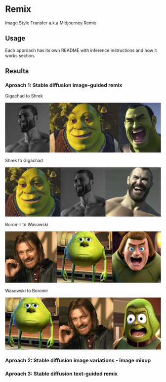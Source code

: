 # Remix
Image Style Transfer a.k.a Midjourney Remix

## Usage

Each approach has its own README with inference instructions and how it works section.

## Results

### Aproach 1: Stable diffusion image-guided remix

Gigachad to Shrek

![Gigachad to Shrek](approaches/stable-diffusion-remix/imgs/gigachad2shrek.png)

Shrek to Gigachad

![Shrek to Gigachad](approaches/stable-diffusion-remix/imgs/shrek2gigachad.png)

Boromir to Wasowski

![Boromir to Wasowski](approaches/stable-diffusion-remix/imgs/boromir2wasowski.png)

Wasowski to Boromir

![Wasowski to Boromir](approaches/stable-diffusion-remix/imgs/wasowski2boromir.png)


### Aproach 2: Stable diffusion image variations - image mixup

### Aproach 3: Stable diffusion text-guided remix
